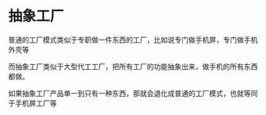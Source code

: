 # 抽象工厂

普通的工厂模式类似于专职做一件东西的工厂，比如说专门做手机屏，专门做手机外壳等

而抽象工厂类似于大型代工工厂，把所有工厂的功能抽象出来，做手机的所有东西都做。

如果抽象工厂产品单一到只有一种东西，那就会退化成普通的工厂模式，也就等同于手机屏工厂等